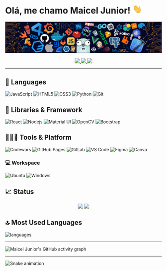 # Olá, me chamo Maicel Junior! <img src="./src/wave.gif" width="30px" height="30px">

<a href="maicel-junior-portfolio.vercel.app"><img src="./src/header_.png"></a>

<p align="center">
	<a href="https://www.linkedin.com/in/maiceljunior/">
		<img src="https://img.shields.io/badge/LinkedIn-0077B5?style=for-the-badge&logo=linkedin&logoColor=white" />
	</a>
        <a href="https://maicel-junior-portfolio.vercel.app/">
		<img src="https://img.shields.io/badge/portfolio-000000?style=for-the-badge&logo=About.me&logoColor=white" />
	</a>
        <a href="mailto:junioraraujc@gmail.com">
		<img src="https://img.shields.io/badge/Gmail-D14836?style=for-the-badge&logo=gmail&logoColor=white" />
	</a>
</p>

---

## 🚀 Languages

![JavaScript](https://img.shields.io/badge/JavaScript-323330?style=for-the-badge&logo=javascript&logoColor=F7DF1E)
![HTML5](https://img.shields.io/badge/HTML5-E34F26?style=for-the-badge&logo=html5&logoColor=white)
![CSS3](https://img.shields.io/badge/CSS3-1572B6?style=for-the-badge&logo=css3&logoColor=white)
![Python](https://img.shields.io/badge/Python-FFD43B?style=for-the-badge&logo=python&logoColor=306998)
![Git](https://img.shields.io/badge/Git-F05032?style=for-the-badge&logo=git&logoColor=white)

## 🧩 Libraries & Framework

![React](https://img.shields.io/badge/React-20232A?style=for-the-badge&logo=react&logoColor=61DAFB)
![Nodejs](https://img.shields.io/badge/Node.js-339933?style=for-the-badge&logo=nodedotjs&logoColor=white)
![Material UI](https://img.shields.io/badge/Material--UI-0081CB?style=for-the-badge&logo=material-ui&logoColor=white)
![OpenCV](https://img.shields.io/badge/OpenCV-27338e?style=for-the-badge&logo=OpenCV&logoColor=white)
![Bootstrap](https://img.shields.io/badge/Bootstrap-563D7C?style=for-the-badge&logo=bootstrap&logoColor=white)

## 🧑🏻‍💻 Tools & Platform

![Codewars](https://img.shields.io/badge/Codewars-B1361E?style=for-the-badge&logo=Codewars&logoColor=white)
![GitHub Pages](https://img.shields.io/badge/GitHub_Pages-100000?style=for-the-badge&logo=github&logoColor=white)
![GitLab](https://img.shields.io/badge/GitLab-333333?style=for-the-badge&logo=gitlab&logoColor=white)
![VS Code](https://img.shields.io/badge/Visual_Studio_Code-0078D4?style=for-the-badge&logo=visual%20studio%20code&logoColor=white)
![Figma](https://img.shields.io/badge/Figma-F24E1E?style=for-the-badge&logo=figma&logoColor=white)
![Canva](https://img.shields.io/badge/Canva-F24E1E.svg?&style=for-the-badge&logo=Canva&logoColor=white)

### 💻 Workspace

![Ubuntu](https://img.shields.io/badge/Ubuntu-E95420?style=for-the-badge&logo=ubuntu&logoColor=white)
![Windows](https://img.shields.io/badge/Windows-0078D6?style=for-the-badge&logo=windows&logoColor=white)

## 📈 Status

<p align="center">
  <img width="48%" src="https://github-readme-stats.vercel.app/api?username=maiceljunior&show_icons=true&hide_border=true&theme=dark" />
  <img width="48%" src="https://github-readme-streak-stats.herokuapp.com/?user=maiceljunior&hide_border=true&theme=redical" />
</p>

## 🔝 Most Used Languages

  <img alt="languages" src="https://github-readme-stats.vercel.app/api/top-langs/?username=maiceljunior&layout=compact&hide_border=true&theme=redical" />

---

![Maicel Junior's GitHub activity graph](https://activity-graph.herokuapp.com/graph?username=maiceljunior&hide_border=true&theme=redical)

---

</div>

![Snake animation](https://github.com/maiceljunior/maiceljunior/blob/output/github-contribution-grid-snake.svg)
